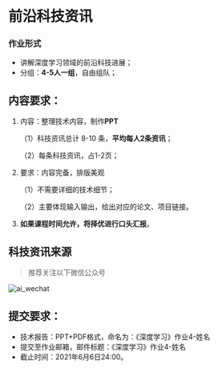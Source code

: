 # 前沿科技资讯

### 作业形式

- 讲解深度学习领域的前沿科技进展；
- 分组：**4-5人一组**，自由组队；

## 内容要求：

1. 内容：整理技术内容，制作**PPT**

   （1）科技资讯总计 8-10 条，**平均每人2条资讯**；

   （2）每条科技资讯，占1-2页；

2. 要求：内容完备，排版美观

   （1）不需要详细的技术细节；

   （2）主要体现输入输出，给出对应的论文、项目链接。

3. **如果课程时间允许，将择优进行口头汇报**。

## 科技资讯来源

> 推荐关注以下微信公众号

![ai_wechat](ai_wechat.jpg)


## 提交要求：

- 技术报告：PPT+PDF格式，命名为：《深度学习》作业4-姓名
- 提交至作业邮箱，邮件标题：《深度学习》作业4-姓名
- 截止时间：2021年6月6日24:00。